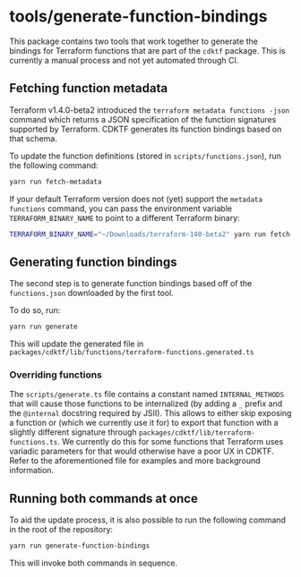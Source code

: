 # tools/generate-function-bindings

This package contains two tools that work together to generate the bindings for Terraform functions that are part of the `cdktf` package. This is currently a manual process and not yet automated through CI.

## Fetching function metadata

Terraform v1.4.0-beta2 introduced the `terraform metadata functions -json` command which returns a JSON specification of the function signatures supported by Terraform.
CDKTF generates its function bindings based on that schema.

To update the function definitions (stored in `scripts/functions.json`), run the following command:

```sh
yarn run fetch-metadata
```

If your default Terraform version does not (yet) support the `metadata functions` command, you can pass the environment variable `TERRAFORM_BINARY_NAME` to point to a different Terraform binary:

```sh
TERRAFORM_BINARY_NAME="~/Downloads/terraform-140-beta2" yarn run fetch-metadata
```

## Generating function bindings

The second step is to generate function bindings based off of the `functions.json` downloaded by the first tool.

To do so, run:

```sh
yarn run generate
```

This will update the generated file in `packages/cdktf/lib/functions/terraform-functions.generated.ts`

### Overriding functions

The `scripts/generate.ts` file contains a constant named `INTERNAL_METHODS` that will cause those functions to be internalized (by adding a `_` prefix and the `@internal` docstring required by JSII). This allows to either skip exposing a function or (which we currently use it for) to export that function with a slightly different signature through `packages/cdktf/lib/terraform-functions.ts`. We currently do this for some functions that Terraform uses variadic parameters for that would otherwise have a poor UX in CDKTF. Refer to the aforementioned file for examples and more background information.

## Running both commands at once

To aid the update process, it is also possible to run the following command in the root of the repository:

```sh
yarn run generate-function-bindings
```

This will invoke both commands in sequence.
